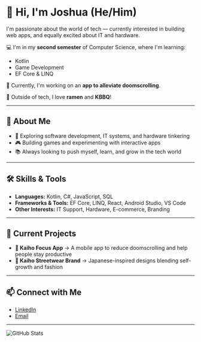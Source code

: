 # 👋 Hi, I'm Joshua (He/Him)

I'm passionate about the world of tech — currently interested in building web apps, and equally excited about IT and hardware.  

💻 I'm in my **second semester** of Computer Science, where I'm learning:  
- Kotlin  
- Game Development  
- EF Core & LINQ  

📱 Currently, I'm working on an **app to alleviate doomscrolling**.  

🍜 Outside of tech, I love **ramen** and **KBBQ**!


---

## 🚀 About Me
- 🔭 Exploring software development, IT systems, and hardware tinkering  
- 🎮 Building games and experimenting with interactive apps  
- 📚 Always looking to push myself, learn, and grow in the tech world  

---

## 🛠️ Skills & Tools
- **Languages:** Kotlin, C#, JavaScript, SQL  
- **Frameworks & Tools:** EF Core, LINQ, React, Android Studio, VS Code  
- **Other Interests:** IT Support, Hardware, E-commerce, Branding  

---

## 🌟 Current Projects
- **📱 Kaiho Focus App** → A mobile app to reduce doomscrolling and help people stay productive  
- **👕 Kaiho Streetwear Brand** → Japanese-inspired designs blending self-growth and fashion
  
---

## 📫 Connect with Me
- [LinkedIn](https://www.linkedin.com/in/joshua-caunin-514b462b3/)
- [Email](j.caunin0204@gmail.com)

---

![GitHub Stats](https://github-readme-stats.vercel.app/api?username=O7SeaWaveO7&show_icons=true&theme=radical)

